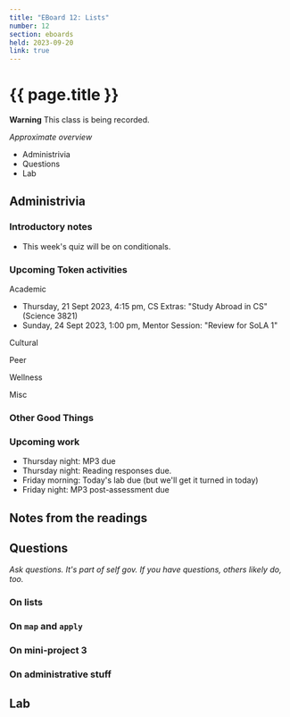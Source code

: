 ```yaml
---
title: "EBoard 12: Lists"
number: 12
section: eboards
held: 2023-09-20
link: true
---
```

# {{ page.title }}

**Warning** This class is being recorded.

_Approximate overview_

* Administrivia
* Questions
* Lab

Administrivia
-------------

### Introductory notes

* This week's quiz will be on conditionals.  

### Upcoming Token activities

Academic

* Thursday, 21 Sept 2023, 4:15 pm, CS Extras: "Study Abroad in CS"
  (Science 3821)
* Sunday, 24 Sept 2023, 1:00 pm, Mentor Session: "Review for SoLA 1"

Cultural

Peer

Wellness

Misc

### Other Good Things

### Upcoming work

* Thursday night: MP3 due
* Thursday night: Reading responses due.
* Friday morning: Today's lab due (but we'll get it turned in today)
* Friday night: MP3 post-assessment due

Notes from the readings
-----------------------

Questions
---------

_Ask questions.  It's part of self gov.  If you have questions, others
likely do, too._

### On lists

### On `map` and `apply`

### On mini-project 3

### On administrative stuff

Lab
---
